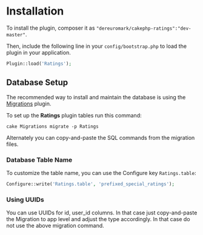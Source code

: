 # Installation

To install the plugin, composer it as `"dereuromark/cakephp-ratings":"dev-master"`.

Then, include the following line in your `config/bootstrap.php` to load the plugin in your application.

```php
Plugin::load('Ratings');
```

## Database Setup

The recommended way to install and maintain the database is using the [Migrations](https://github.com/cakephp/migrations) plugin.

To set up the **Ratings** plugin tables run this command:

```
cake Migrations migrate -p Ratings
```

Alternately you can copy-and-paste the SQL commands from the migration files.

### Database Table Name

To customize the table name, you can use the Configure key `Ratings.table`:
```php
Configure::write('Ratings.table', 'prefixed_special_ratings');
```

### Using UUIDs
You can use UUIDs for id, user_id columns. In that case just copy-and-paste the Migration to app level and adjust the type accordingly.
In that case do not use the above migration command.

